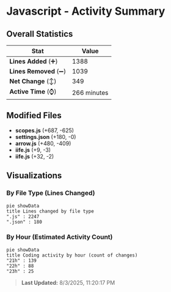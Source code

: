 # Javascript - Activity Summary 

## Overall Statistics

| Stat                   | Value                                                             |
| ---------------------- | ----------------------------------------------------------------- |
| **Lines Added** (➕)   | 1388                                          |
| **Lines Removed** (➖) | 1039                                        |
| **Net Change** (↕)    | 349                |
| **Active Time** (⌚)   | 266 minutes |


## Modified Files
- **scopes.js** (+687, -625)
- **settings.json** (+180, -0)
- **arrow.js** (+480, -409)
- **iife.js** (+9, -3)
- **iife.js** (+32, -2)

## Visualizations

### By File Type (Lines Changed)

```mermaid
pie showData
title Lines changed by file type
".js" : 2247
".json" : 180
```

### By Hour (Estimated Activity Count)

```mermaid
pie showData
title Coding activity by hour (count of changes)
"21h" : 139
"22h" : 88
"23h" : 25
```


> **Last Updated:** 8/3/2025, 11:20:17 PM